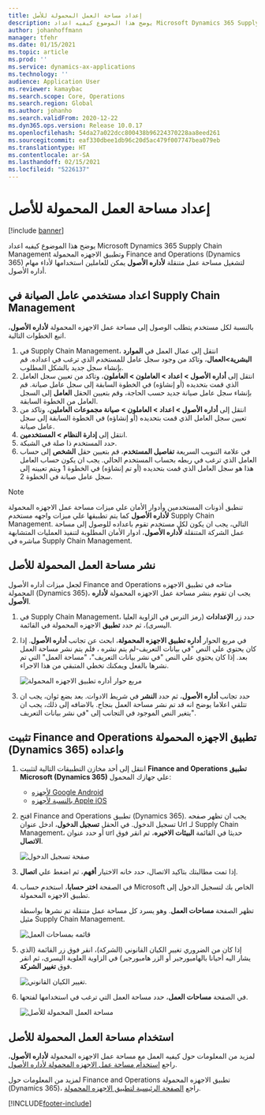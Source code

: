 ```yaml
---
title: إعداد مساحة العمل المحمولة للأصل
description: يوضح هذا الموضوع كيفيه اعداد Microsoft Dynamics 365 Supply Chain ManagementFinance and Operations وتطبيق الاجهزه المحمولة (Dynamics 365) لتشغيل مساحة عمل متنقلة لأداره الأصول يمكن للعاملين استخدامها لأداء مهام أداره الأصول.
author: johanhoffmann
manager: tfehr
ms.date: 01/15/2021
ms.topic: article
ms.prod: ''
ms.service: dynamics-ax-applications
ms.technology: ''
audience: Application User
ms.reviewer: kamaybac
ms.search.scope: Core, Operations
ms.search.region: Global
ms.author: johanho
ms.search.validFrom: 2020-12-22
ms.dyn365.ops.version: Release 10.0.17
ms.openlocfilehash: 54da27a022dcc800438b96224370228aa8eed261
ms.sourcegitcommit: eaf330dbee1db96c20d5ac479f007747bea079eb
ms.translationtype: HT
ms.contentlocale: ar-SA
ms.lasthandoff: 02/15/2021
ms.locfileid: "5226137"
---
```

# <a name="set-up-the-asset-management-mobile-workspace"></a>إعداد مساحة العمل المحمولة للأصل

[!include [banner](../includes/banner.md)]

يوضح هذا الموضوع كيفيه اعداد Microsoft Dynamics 365 Supply Chain Management وتطبيق الاجهزه المحمولة Finance and Operations (Dynamics 365) لتشغيل مساحة عمل متنقلة **لأداره الأصول** يمكن للعاملين استخدامها لأداء مهام أداره الأصول.

## <a name="set-up-maintenance-worker-users-in-supply-chain-management"></a>اعداد مستخدمي عامل الصيانة في Supply Chain Management

بالنسبة لكل مستخدم يتطلب الوصول إلى مساحة عمل الاجهزه المحمولة **لأداره الأصول**، اتبع الخطوات التالية.

1. في Supply Chain Management، انتقل إلى عمال العمل في **الموارد البشرية\>العمال**، وتاكد من وجود سجل عامل للمستخدم الذي ترغب في اعداده. قم بإنشاء سجل جديد بالشكل المطلوب.
1. انتقل إلى **أداره الأصول \> اعداد \> العاملون \> العاملون**، وتاكد من تعيين سجل العامل الذي قمت بتحديده (أو إنشاؤه) في الخطوة السابقة إلى سجل عامل صيانة. قم بإنشاء سجل عامل صيانة جديد حسب الحاجة، وقم بتعيين الحقل **العامل** إلى السجل العامل من الخطوة السابقة.
1. انتقل إلى **أداره الأصول \> اعداد \> العاملون \> صيانة مجموعات العاملين**، وتاكد من تعيين سجل العامل الذي قمت بتحديده (أو إنشاؤه) في الخطوة السابقة إلى سجل عامل صيانة.
1. انتقل إلى **إدارة النظام \> المستخدمين**.
1. حدد المستخدم ذا صلة في الشبكة.
1. في علامة التبويب السريعة **تفاصيل المستخدم**، قم بتعيين حقل **الشخص** إلى حساب العامل الذي ترغب في ربطه بحساب المستخدم الحالي. يجب ان يكون حساب العامل هذا هو سجل العامل الذي قمت بتحديده (أو تم إنشاؤه) في الخطوة 1 ويتم تعيينه إلى سجل عامل صيانة في الخطوة 2.

> [!NOTE]
> تنطبق أذونات المستخدمين وأدوار الأمان علي ميزات مساحة عمل الاجهزه المحمولة **لأداره الأصول** كما يتم تطبيقها علي ميزات واجهه مستخدم Supply Chain Management. التالي، يجب ان يكون لكل مستخدم تقوم باعداده للوصول إلى مساحة عمل الشركة المتنقلة **لأداره الأصول**، ادوار الأمان المطلوبة لتنفيذ العمليات المتشابهة مباشره في Supply Chain Management.

## <a name="publish-the-asset-management-mobile-workspace"></a>نشر مساحة العمل المحمولة للأصل

لجعل ميزات أداره الأصول Finance and Operations متاحه في تطبيق الاجهزه المحمولة (Dynamics 365)، يجب ان تقوم بنشر مساحة عمل الاجهزه المحمولة **لأداره الأصول**.

1. في Supply Chain Management، حدد زر **الإعدادات** (رمز الترس في الزاوية العليا اليسرى)، ثم حدد **تطبيق** الاجهزه المحمولة في القائمة.
1. في مربع الحوار **أداره تطبيق الاجهزه المحمولة**، ابحث عن تجانب **أداره الأصول**. إذا كان يحتوي علي النص "في بيانات التعريف-لم يتم نشره ، فلم يتم نشر مساحة العمل بعد. إذا كان يحتوي علي النص "في نشر بيانات التعريف"، "مساحة العمل" التي تم نشرها بالفعل ويمكنك تخطي المتبقي من هذا الاجراء.

    ![مربع حوار أداره تطبيق الاجهزه المحمولة](media/mobile-workspaces.png "مربع حوار أداره تطبيق الاجهزه المحمولة")

1. حدد تجانب **أداره الأصول**، ثم حدد **النشر** في شريط الادوات. بعد بضع ثوان، يجب ان تتلقي اعلاما يوضح انه قد تم نشر مساحة العمل بنجاح. بالاضافه إلى ذلك، يجب ان يتغير النص الموجود في التجانب إلى "في نشر بيانات التعريف".

## <a name="install-and-set-up-the-finance-and-operations-dynamics-365-mobile-app"></a>تثبيت Finance and Operations تطبيق الاجهزه المحمولة (Dynamics 365) واعداده

1. انتقل إلى أحد مخازن التطبيقات التالية لتثبيت **Finance and Operations تطبيق Microsoft (Dynamics 365)** علي جهازك المحمول:

    - [لأجهزه Google Android](https://go.microsoft.com/fwlink/?linkid=850662)
    - [بالنسبة لأجهزه Apple iOS](https://go.microsoft.com/fwlink/?linkid=850663)

1. افتح Finance and Operations تطبيق (Dynamics 365). يجب ان تظهر صفحه تسجيل الدخول. في الحقل **تسجيل الدخول**، ادخل عنوان Url لـ Supply Chain Management، أو حدد عنوان url حديثا في القائمة **البيئات الاخيره**، ثم انقر فوق **الاتصال**.

    ![صفحة تسجيل الدخول](media/mobile-app-sign-in.png "صفحة تسجيل الدخول")

1. إذا تمت مطالبتك بتاكيد الاتصال، حدد خانه الاختيار **أفهم**، ثم اضغط علي **اتصال**.
1. في الصفحة **اختر حسابا**، استخدم حساب Microsoft الخاص بك لتسجيل الدخول إلى تطبيق الاجهزه المحمولة.

    تظهر الصفحة **مساحات العمل‬**. وهو يسرد كل مساحة عمل متنقلة تم نشرها بواسطة مثيل Supply Chain Management.

    ![قائمه بمساحات العمل](media/mobile-app-workspaces.png "قائمه بمساحات العمل")

1. إذا كان من الضروري تغيير الكيان القانوني (الشركة)، انقر فوق زر القائمة (الذي يشار اليه أحيانا بالهامبورجير أو الزر هامبورجير) في الزاوية العلوية اليسرى، ثم انقر فوق **تغيير الشركة**.

    ![تغيير الكيان القانوني.](media/mobile-app-change-comp.png "تغيير الكيان القانوني.")

1. في الصفحة **مساحات العمل**، حدد مساحة العمل التي ترغب في استخدامها لفتحها.

    ![مساحة العمل المحمولة للأصل](media/mobile-app-asset-workspace.png "مساحة العمل المحمولة للأصل")

## <a name="work-with-the-asset-management-mobile-workspace"></a>استخدام مساحة العمل المحمولة للأصل

لمزيد من المعلومات حول كيفيه العمل مع مساحة عمل الاجهزه المحمولة **لأداره الأصول**، راجع [استخدام مساحة عمل الاجهزه المحمولة لأداره الأصول](asset-management-mobile-workspace.md).

لمزيد من المعلومات حول Finance and Operations تطبيق الاجهزه المحمولة (Dynamics 365)، راجع [الصفحة الرئيسية لتطبيق الاجهزه المحمولة](../../fin-ops-core/dev-itpro/mobile-apps/Mobile-app-home-page.md).


[!INCLUDE[footer-include](../../includes/footer-banner.md)]